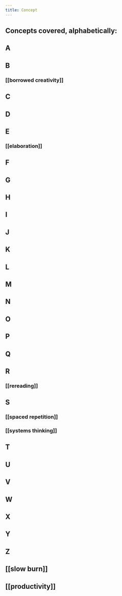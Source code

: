 ```yaml
---
title: Concept
---
```


## Concepts covered, alphabetically:
## A
## B
### [[borrowed creativity]]
## C
## D
## E
### [[elaboration]]
## F
## G
## H
## I
## J
## K
## L
## M
## N
## O
## P
## Q
## R
### [[rereading]]
## S
### [[spaced repetition]]
### [[systems thinking]]
###
## T
## U
## V
## W
## X
## Y
## Z
##
##
## [[slow burn]]
## [[productivity]]

